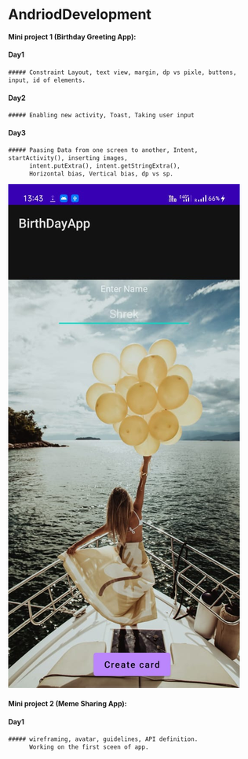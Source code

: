 # AndriodDevelopment

 #### Mini project 1 (Birthday Greeting App):
   #### Day1
    ##### Constraint Layout, text view, margin, dp vs pixle, buttons, input, id of elements.
    
   #### Day2
    ##### Enabling new activity, Toast, Taking user input
    
   #### Day3
    ##### Paasing Data from one screen to another, Intent, startActivity(), inserting images, 
          intent.putExtra(), intent.getStringExtra(),
          Horizontal bias, Vertical bias, dp vs sp.
          
![](img/2.jpeg)

  #### Mini project 2 (Meme Sharing App):
   #### Day1
    ##### wireframing, avatar, guidelines, API definition.
          Working on the first sceen of app.

